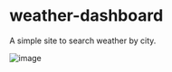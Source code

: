 # weather-dashboard

A simple site to search weather by city.

![image](https://user-images.githubusercontent.com/55361429/67924548-5d8a1d00-fb87-11e9-98e2-ef820a859698.png)
